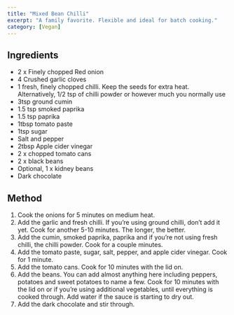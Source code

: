 ```yaml
---
title: "Mixed Bean Chilli"
excerpt: "A family favorite. Flexible and ideal for batch cooking."
category: [Vegan]
---
```


## Ingredients

- 2 x Finely chopped Red onion
- 4 Crushed garlic cloves
- 1 fresh, finely chopped chilli. Keep the seeds for extra heat. Alternatively, 1/2 tsp of chilli powder or however much you normally use
- 3tsp ground cumin
- 1.5 tsp smoked paprika
- 1.5 tsp paprika
- 1tbsp tomato paste
- 1tsp sugar
- Salt and pepper
- 2tbsp Apple cider vinegar
- 2 x chopped tomato cans
- 2 x black beans
- Optional, 1 x kidney beans
- Dark chocolate

## Method

1. Cook the onions for 5 minutes on medium heat.
2. Add the garlic and fresh chilli. If you’re using ground chilli, don’t add it yet. Cook for another 5-10 minutes. The longer, the better.
3. Add the cumin, smoked paprika, paprika and if you’re not using fresh chilli, the chilli powder. Cook for a couple minutes.
4. Add the tomato paste, sugar, salt, pepper, and apple cider vinegar. Cook for 1 minute.
5. Add the tomato cans. Cook for 10 minutes with the lid on.
6. Add the beans. You can add almost anything here including peppers, potatoes and sweet potatoes to name a few. Cook for 10 minutes with the lid on or if you’re using additional vegetables, until everything is cooked through. Add water if the sauce is starting to dry out.
7. Add the dark chocolate and stir through.

